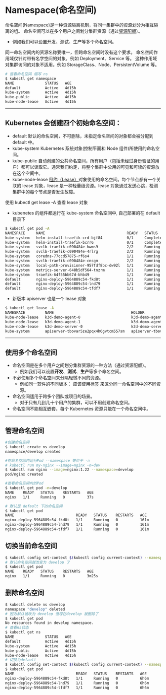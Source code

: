 # Namespace(命名空间)

命名空间(Namespace)是一种资源隔离机制，将同一集群中的资源划分为相互隔离的组。
命名空间可以在多个用户之间划分集群资源（通过[资源配额](https://kubernetes.io/zh-cn/docs/concepts/policy/resource-quotas/)）。

- 例如我们可以设置开发、测试、生产等多个命名空间。

同一命名空间内的资源名称要唯一，但跨命名空间时没有这个要求。
命名空间作用域仅针对带有名字空间的对象，例如 Deployment、Service 等。
这种作用域对集群访问的对象不适用，例如 StorageClass、Node、PersistentVolume 等。

```sh
# 查看命名空间 缩写 ns
$ kubectl get namespace
NAME              STATUS   AGE
default           Active   4d15h
kube-system       Active   4d15h
kube-public       Active   4d15h
kube-node-lease   Active   4d15h
```

---

## Kubernetes 会创建四个初始命名空间：

- default 默认的命名空间，不可删除，未指定命名空间的对象都会被分配到 default 中。
- kube-system Kubernetes 系统对象(控制平面和 Node 组件)所使用的命名空间。
- kube-public 自动创建的公共命名空间，所有用户（包括未经过身份验证的用户）都可以读取它。通常我们约定，将整个集群中公用的可见和可读的资源放在这个空间中。
- kube-node-lease [租约（Lease）](https://kubernetes.io/docs/reference/kubernetes-api/cluster-resources/lease-v1/)对象使用的命名空间。每个节点都有一个关联的 lease 对象，lease 是一种轻量级资源。lease 对象通过发送心跳，检测集群中的每个节点是否发生故障。

<p class="r">使用 kubectl get lease -A 查看 lease 对象</p>

- kubenetes 的组件都运行在 kube-system 命名空间中, 自己部署的在 default 目录下

```sh
$ kubectl get pod -A
NAMESPACE     NAME                                     READY   STATUS      RESTARTS         AGE
kube-system   helm-install-traefik-crd-bjf84           0/1     Completed   0                4d15h
kube-system   helm-install-traefik-bcrr6               0/1     Completed   5                4d15h
kube-system   svclb-traefik-c090484e-hwms9             2/2     Running     2 (3d11h ago)    4d15h
kube-system   svclb-traefik-c090484e-4rlrg             2/2     Running     2 (3d11h ago)    4d15h
kube-system   coredns-77ccd57875-rf6s4                 1/1     Running     10 (3d11h ago)   4d15h
kube-system   svclb-traefik-c090484e-cnsgm             2/2     Running     2 (3d11h ago)    4d15h
kube-system   local-path-provisioner-957fdf8bc-dw92l   1/1     Running     0                4d15h
kube-system   metrics-server-648b5df564-tnzrm          1/1     Running     30 (3d11h ago)   4d15h
kube-system   traefik-64f55bb67d-bhb49                 1/1     Running     28 (3d11h ago)   4d15h
default       nginx-deploy-5964889c54-fkd8t            1/1     Running     0                152m
default       nginx-deploy-5964889c54-lnd79            1/1     Running     0                152m
default       nginx-deploy-5964889c54-tfdf7            1/1     Running     0                152m
```

- 新版本 apiserver 也是一个 lease 对象

```sh
$ kubectl get lease -A
NAMESPACE         NAME                                   HOLDER                                                                      AGE
kube-node-lease   k3d-demo-agent-0                       k3d-demo-agent-0                                                            4d15h
kube-node-lease   k3d-demo-agent-1                       k3d-demo-agent-1                                                            4d15h
kube-node-lease   k3d-demo-server-0                      k3d-demo-server-0                                                           4d15h
kube-system       apiserver-tbovar5ze2pqx4h6gvtcm557sm   apiserver-tbovar5ze2pqx4h6gvtcm557sm_8167404a-b62f-45fb-81e8-72eddaf1aaf8   4d15h
```

---

## 使用多个命名空间

- 命名空间是在多个用户之间划分集群资源的一种方法（通过资源配额）。
  - 例如我们可以设置**开发**、**测试**、**生产**等多个命名空间。
- 不必使用多个命名空间来分隔轻微不同的资源。
  - 例如同一软件的不同版本： 应该使用标签 来区分同一命名空间中的不同资源。
- 命名空间适用于跨多个团队或项目的场景。
  - 对于只有几到几十个用户的集群，可以不用创建命名空间。
- 命名空间不能相互嵌套，每个 Kubernetes 资源只能在一个命名空间中。

---

## 管理命名空间

```sh
#创建命名空间
$ kubectl create ns develop
namespace/develop created

#在命名空间内运行Pod --namespace 等价于 -n
# kubectl run my-nginx --image=nginx -n=dev
$ kubectl run nginx --image=nginx:1.22 --namespace=develop
pod/nginx created

#查看命名空间内的Pod
$ kubectl get pod -n=develop
NAME    READY   STATUS    RESTARTS   AGE
nginx   1/1     Running   0          37s

# 默认是 default 下的命名空间
$ kubectl get pod
NAME                            READY   STATUS    RESTARTS   AGE
nginx-deploy-5964889c54-fkd8t   1/1     Running   0          161m
nginx-deploy-5964889c54-lnd79   1/1     Running   0          161m
nginx-deploy-5964889c54-tfdf7   1/1     Running   0          161m
```

## 切换当前命名空间

```sh
$ kubectl config set-context $(kubectl config current-context) --namespace=develop
# 默认命名空间就改变为 develop 了
$ kubectl get pod
NAME    READY   STATUS    RESTARTS   AGE
nginx   1/1     Running   0          3m25s
```

## 删除命名空间

```sh
$ kubectl delete ns develop
namespace "develop" deleted
# 因为默认被改为 develop 但现在develop 被删除了
$ kubectl get pod
No resources found in develop namespace.
# 查看ns状态
$ kubectl get ns
NAME              STATUS   AGE
default           Active   4d15h
kube-system       Active   4d15h
kube-public       Active   4d15h
kube-node-lease   Active   4d15h
# 切换为default
$ kubectl config set-context $(kubectl config current-context) --namespace=default
$ kubectl get pod
NAME                            READY   STATUS    RESTARTS   AGE
nginx-deploy-5964889c54-fkd8t   1/1     Running   0          6h6m
nginx-deploy-5964889c54-lnd79   1/1     Running   0          6h6m
nginx-deploy-5964889c54-tfdf7   1/1     Running   0          6h6m
```
